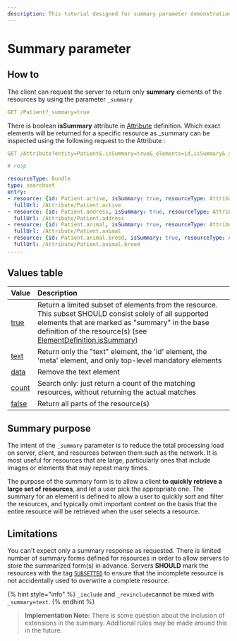 ```yaml
---
description: This tutorial designed for summary parameter demonstration purposes
---
```


# Summary parameter

## How to

The client can request the server to return only **summary** elements of the resources by using the parameter `_summary`

```yaml
GET /Patient?_summary=true
```

There is boolean **isSummary** attribute in [Attribute](../../../core-modules/entities-and-attributes.md) definition. Which exact elements will be returned for a specific resource as \_summary can be inspected using the following request to the Attribute :

```yaml
GET /Attribute?entity=Patient&.isSummary=true&_elements=id,isSummary&_sort=_id

# resp

resourceType: Bundle
type: searchset
entry:
- resource: {id: Patient.active, isSummary: true, resourceType: Attribute}
  fullUrl: /Attribute/Patient.active
- resource: {id: Patient.address, isSummary: true, resourceType: Attribute}
  fullUrl: /Attribute/Patient.address
- resource: {id: Patient.animal, isSummary: true, resourceType: Attribute}
  fullUrl: /Attribute/Patient.animal
- resource: {id: Patient.animal.breed, isSummary: true, resourceType: Attribute}
  fullUrl: /Attribute/Patient.animal.breed
.....
```

## Values table

| Value | Description |
| :--- | :--- |
| [true](https://www.hl7.org/fhir/search.html#summary-true) | Return a limited subset of elements from the resource. This subset SHOULD consist solely of all supported elements that are marked as "summary" in the base definition of the resource\(s\) \(see [ElementDefinition.isSummary](https://www.hl7.org/fhir/elementdefinition-definitions.html#ElementDefinition.isSummary)\) |
| [text](https://www.hl7.org/fhir/search.html#summary-text) | Return only the "text" element, the 'id' element, the 'meta' element, and only top-level mandatory elements |
| [data](https://www.hl7.org/fhir/search.html#summary-data) | Remove the text element |
| [count](https://www.hl7.org/fhir/search.html#summary-count) | Search only: just return a count of the matching resources, without returning the actual matches |
| [false](https://www.hl7.org/fhir/search.html#summary-false) | Return all parts of the resource\(s\) |

## Summary purpose

The intent of the `_summary` parameter is to reduce the total processing load on server, client, and resources between them such as the network. It is most useful for resources that are large, particularly ones that include images or elements that may repeat many times.

The purpose of the summary form is to allow a client **to quickly retrieve a large set of resources**, and let a user pick the appropriate one. The summary for an element is defined to allow a user to quickly sort and filter the resources, and typically omit important content on the basis that the entire resource will be retrieved when the user selects a resource.

## Limitations

You can't expect only a summary response as requested. There is limited number of summary forms defined for resources in order to allow servers to store the summarized form\(s\) in advance. Servers **SHOULD** mark the resources with the tag [`SUBSETTED`](https://www.hl7.org/fhir/v3/SecurityIntegrityObservationValue/cs.html#SUBSETTED) to ensure that the incomplete resource is not accidentally used to overwrite a complete resource.

{% hint style="info" %}
`_include` and `_revinclude`cannot be mixed with `_summary=text`.
{% endhint %}

> **Implementation Note:** There is some question about the inclusion of extensions in the summary. Additional rules may be made around this in the future.

